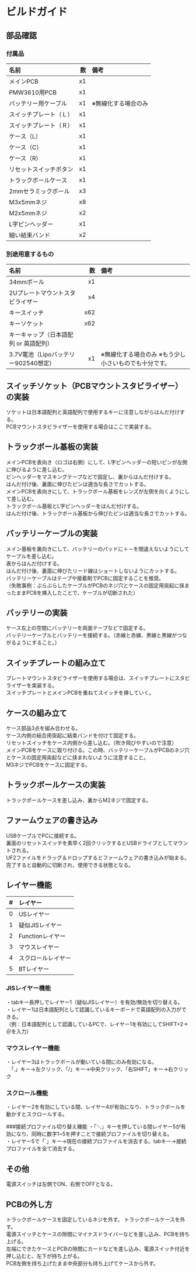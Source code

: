 # ビルドガイド
## 部品確認
### 付属品
|名前|数|備考|
|:-|---:|:-|
|メインPCB|x1| |
|PMW3610用PCB|x1| |
|バッテリー用ケーブル|x1|※無線化する場合のみ|
|スイッチプレート（Ｌ）|x1| |
|スイッチプレート（Ｒ）|x1| |
|ケース（L）|x1| |
|ケース（C）|x1| |
|ケース（R）|x1| |
|リセットスイッチボタン|x1| |
|トラックボールケース|x1| |
|2mmセラミックボール|x3| |
|M3x5mmネジ|x8| |
|M2x5mmネジ|x2| |
|L字ピンヘッダー|x1| |
|細い結束バンド|x2| |
 
### 別途用意するもの
|名前|数|備考|
|:-|---:|:-|
|34mmボール|x1| |
|2Uプレートマウントスタビライザー|x4| |
|キースイッチ|x62| |
|キーソケット|x62| |
|キーキャップ（日本語配列 or 英語配列）| | |
|3.7V電池（Lipoバッテリー902540想定）|x1|※無線化する場合のみ ※もう少し小さいものでも十分です。|
 
## スイッチソケット（PCBマウントスタビライザー）の実装
ソケットは日本語配列と英語配列で使用するキーに注意しながらはんだ付けする。  
PCBマウントスタビライザーを使用する場合はここで実装する。  
 
## トラックボール基板の実装
メインPCBを表向き（ロゴは右側）にして、L字ピンヘッダーの短いピンが左側に伸びるように差し込む。  
ピンヘッダーをマスキングテープなどで固定し、裏からはんだ付けする。  
はんだ付け後、裏面に伸びたピンは適当な長さでカットする。  
メインPCBを表向きにして、トラックボール基板をレンズが左側を向くようにして差し込む。  
トラックボール基板とL字ピンヘッダーをはんだ付けする。  
はんだ付け後、トラックボール基板から伸びたピンは適当な長さでカットする。  
 
## バッテリーケーブルの実装
メイン基板を裏向きにして、バッテリーのパッドに＋－を間違えないようにしてケーブルを差し込む。  
表からはんだ付けする。  
はんだ付け後、裏面に伸びたリード線はショートしないようにカットする。  
バッテリーケーブルはテープや接着剤でPCBに固定することを推奨。  
（失敗事例：ぶらぶらしたケーブルがPCBのネジ穴とケースの固定用突起に挟まったままPCBを挿入したことで、ケーブルが切断された）  
 
## バッテリーの実装
ケース左上の空間にバッテリーを両面テープなどで固定する。  
バッテリーケーブルとバッテリーを接続する。（赤線と赤線、黒線と黒線がつながるようにすること。）  
 
## スイッチプレートの組み立て
プレートマウントスタビライザーを使用する場合は、スイッチプレートにスタビライザーを実装する。  
スイッチプレートとメインPCBを重ねてスイッチを挿していく。  
 
## ケースの組み立て
ケース部品3点を組み合わせる。  
ケース内側の結合用突起に結束バンドを付けて固定する。  
リセットスイッチをケース内側から差し込む。（吹き飛びやすいので注意）  
メインPCBをケースに取り付ける。この時、バッテリーケーブルがPCBのネジ穴とケースの固定用突起などに挟まれないように注意すること。  
M3ネジでPCBをケースに固定する。  
 
## トラックボールケースの実装
トラックボールケースを差し込み、裏からM2ネジで固定する。  
 
## ファームウェアの書き込み
USBケーブルでPCに接続する。  
裏面のリセットスイッチを素早く2回クリックするとUSBドライブとしてマウントされる。  
UF2ファイルをドラッグ＆ドロップするとファームウェアの書き込みが始まる。  
完了すると自動的に切断され、使用できる状態となる。  
 
## レイヤー機能
|#|レイヤー|
|:-|:---|
|0|USレイヤー|
|1|疑似JISレイヤー|
|2|Functionレイヤー|
|3|マウスレイヤー|
|4|スクロールレイヤー|
|5|BTレイヤー|

### JISレイヤー機能
・tabキー長押しでレイヤー1（疑似JISレイヤー）を有効/無効を切り替える。  
・レイヤー1は日本語配列として認識しているキーボードで英語配列の入力ができる。  
（例：日本語配列として認識しているPCで、レイヤー1を有効にしてSHIFT+2→＠を入力）  
### マウスレイヤー機能
・レイヤー3はトラックボールが動いている間にのみ有効になる。  
　「.」キー→左クリック、「/」キー→中央クリック、「右SHIFT」キー→右クリック

### スクロール機能
・レイヤー2を有効にしている間、レイヤー4が有効になり、トラックボールを動かすとスクロールする。 

###接続プロファイル切り替え機能
・「＼」キーを押している間レイヤー5が有効になり、同時に数字1~5を押すことで接続プロファイルを切り替える。  
・レイヤー5で「`」キー→現在の接続プロファイルを消去する。tabキー→接続プロファイルを全て消去する。  
 
## その他
電源スイッチは左側でON、右側でOFFとなる。  
 
## PCBの外し方
トラックボールケースを固定しているネジを外す。
トラックボールケースを外す。  
電源スイッチとケースの隙間にマイナスドライバーなどを差し込み、PCBを持ち上げる。  
左端にできたケースとPCBの隙間にカードなどを差し込み、電源スイッチ付近を押し込むと、左下が持ち上がる。  
PCB左側を持ち上げたまま中央部分も持ち上げてケースから外す。  